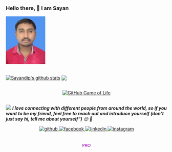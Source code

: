 ### Hello there, 👋 I am Sayan


[<img src='https://github.com/sayandipsar/sayandipsar/blob/Master/Photo.jpeg' alt='github' height='150'>](https://github.com/https://github.com/sayandipsar)


##





<!-- My Statistics  -->

<a href="https://github.com/sayandipsar/github-readme-stats"><img align="center" src="https://github-readme-stats.vercel.app/api?username=sayandipsar&show_icons=true&include_all_commits=true&theme=buefy&hide_border=true" alt="Sayandip's github stats" /></a>  <a href="https://github.com/sayandipsar/github-readme-stats"><img align="center" src="https://github-readme-stats.vercel.app/api/top-langs/?username=sayandipsar&layout=compact&theme=buefy&hide_border=true" /></a>

<!-- My Statistics  -->


##





<div align="center">

[![GitHub Game of Life](https://github4life.herokuapp.com/souravdinda.gif?z=6)](https://github4life.herokuapp.com/souravdinda)

</div>










##
<img src="https://media.giphy.com/media/LnQjpWaON8nhr21vNW/giphy.gif" width="60"> <em><b>I love connecting with different people from around the world, so if you want to be my friend, feel free to reach out and introduce yourself (don’t just say hi, tell me about yourself")</b> 😊 💜</em>


<div align="center">
<a href="https://github.com/sayandipsar" target="_blank">
<img src=https://img.shields.io/badge/github-%2324292e.svg?&style=for-the-badge&logo=github&logoColor=white alt=github style="margin-bottom: 5px;" />
</a>
<a href="https://www.facebook.com/sayandip.sar" target="_blank">
<img src=https://img.shields.io/badge/facebook-%232E87FB.svg?&style=for-the-badge&logo=facebook&logoColor=white alt=facebook style="margin-bottom: 5px;" />
</a>
<a href="https://www.linkedin.com/in/sayandip-sar/" target="_blank">
<img src=https://img.shields.io/badge/linkedin-%231E77B5.svg?&style=for-the-badge&logo=linkedin&logoColor=white alt=linkedin style="margin-bottom: 5px;" />
</a>
<a href="https://www.instagram.com/sayandip.sar/" target="_blank">
<img src=https://img.shields.io/badge/instagram-%23000000.svg?&style=for-the-badge&logo=instagram&logoColor=white alt=instagram style="margin-bottom: 5px;" />
</a>  



</div>  


##
<div align="center">
<a href='https://github.com/pricing'><img src='https://raw.githubusercontent.com/acervenky/animated-github-badges/master/assets/pro.gif' width='26' height='17'></a>
</div>
